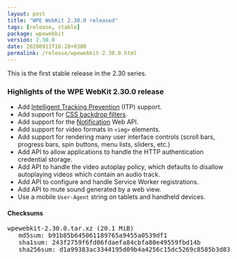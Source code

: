 ```yaml
---
layout: post
title: "WPE WebKit 2.30.0 released"
tags: [release, stable]
package: wpewebkit
version: 2.30.0
date: 20200911T18:28+0300
permalink: /release/wpewebkit-2.30.0.html
---
```


This is the first stable release in the 2.30 series.

### Highlights of the WPE WebKit 2.30.0 release

- Add [Intelligent Tracking Prevention](https://webkit.org/blog/9521/intelligent-tracking-prevention-2-3/) (ITP) support.
- Add support for [CSS backdrop filters](https://developer.mozilla.org/en-US/docs/Web/CSS/backdrop-filter).
- Add support for the [Notification](https://developer.mozilla.org/en-US/docs/Web/API/Notification/Notification) Web API.
- Add support for video formats in `<img>` elements.
- Add support for rendering many user interface controls (scroll bars, progress bars, spin buttons, menu lists, sliders, etc.)
- Add API to allow applications to handle the HTTP authentication credential storage.
- Add API to handle the video autoplay policy, which defaults to disallow autoplaying videos which contain an audio track.
- Add API to configure and handle Service Worker registrations.
- Add API to mute sound generated by a web view.
- Use a mobile `User-Agent` string on tablets and handheld devices.


#### Checksums

<pre>
wpewebkit-2.30.0.tar.xz (20.1 MiB)
   md5sum: b91b85b645061189765a9455a0539df1
   sha1sum: 243f2759f6fd06fdaefa84cbfa80e49559fbd14b
   sha256sum: d1a99383ac3344195d09b4a4256c15dc5269c8585b3d836f43a057e60bb6f460
</pre>
